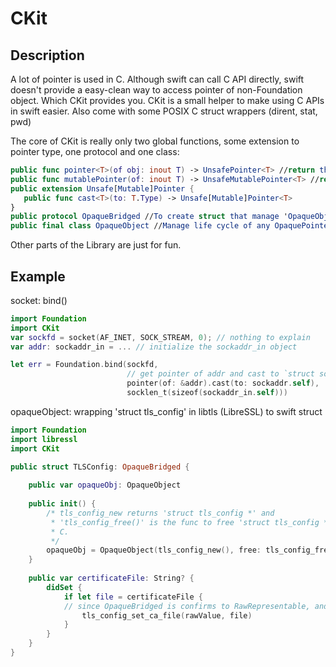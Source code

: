 # CKit

## Description

A lot of pointer is used in C. Although swift can call C API directly, swift doesn't provide a easy-clean way to access pointer of non-Foundation object.
Which CKit provides you.
CKit is a small helper to make using C APIs in swift easier. Also come with some POSIX C struct wrappers (dirent, stat, pwd)

The core of CKit is really only two global functions, some extension to pointer type, one protocol and one class:

```swift
public func pointer<T>(of obj: inout T) -> UnsafePointer<T> //return the pointer of 'obj'
public func mutablePointer(of: inout T) -> UnsafeMutablePointer<T> //return the mutable pointer of 'obj'
public extension Unsafe[Mutable]Pointer {
   public func cast<T>(to: T.Type) -> Unsafe[Mutable]Pointer<T>
}
public protocol OpaqueBridged //To create struct that manage 'OpaqueObject'`,
public final class OpaqueObject //Manage life cycle of any OpaquePointer object
```
Other parts of the Library are just for fun.

## Example
socket: bind()
```Swift
import Foundation
import CKit
var sockfd = socket(AF_INET, SOCK_STREAM, 0); // nothing to explain
var addr: sockaddr_in = ... // initialize the sockaddr_in object

let err = Foundation.bind(sockfd, 
                          // get pointer of addr and cast to `struct sockaddr *`
                          pointer(of: &addr).cast(to: sockaddr.self),
                          socklen_t(sizeof(sockaddr_in.self)))
```

opaqueObject: wrapping 'struct tls_config' in libtls (LibreSSL) to swift struct
```Swift
import Foundation
import libressl
import CKit

public struct TLSConfig: OpaqueBridged {
  
    public var opaqueObj: OpaqueObject 
    
    public init() {
        /* tls_config_new returns 'struct tls_config *' and 
         * 'tls_config_free()' is the func to free 'struct tls_config *` in
         * C. 
         */
        opaqueObj = OpaqueObject(tls_config_new(), free: tls_config_free)
    }
    
    public var certificateFile: String? {
        didSet {
            if let file = certificateFile {
            // since OpaqueBridged is confirms to RawRepresentable, and the getter of rawValue returns the OpaquePointer
                tls_config_set_ca_file(rawValue, file)
            }
        }
    }
}
```


